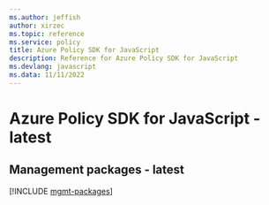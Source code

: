 ```yaml
---
ms.author: jeffish
author: xirzec
ms.topic: reference
ms.service: policy
title: Azure Policy SDK for JavaScript
description: Reference for Azure Policy SDK for JavaScript
ms.devlang: javascript
ms.data: 11/11/2022
---
```

# Azure Policy SDK for JavaScript - latest

## Management packages - latest
[!INCLUDE [mgmt-packages](policy-mgmt-index.md)]